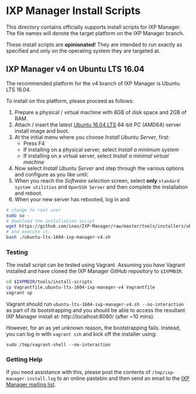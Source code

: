 # IXP Manager Install Scripts

This directory contains officially supports install scripts for IXP Manager. The file names will denote the target platform on the IXP Manager branch.

These install scripts are **opinionated**! They are intended to run exactly as specified and only on the operating system they are targeted at.

## IXP Manager v4 on Ubuntu LTS 16.04

The recommended platform for the v4 branch of IXP Manager is Ubuntu LTS 16.04.

To install on this platform, please proceed as follows:

1. Prepare a physical / virtual machine with 8GB of disk space and 2GB of RAM.
2. Attach / insert the latest [Ubuntu 16.04 LTS](http://releases.ubuntu.com/16.04/) 64-bit PC (AMD64) server install image and boot.
3. At the initial menu where you choose *Install Ubuntu Server*, first:
   * Press F4
   * If installing on a physical server, select *Install a minimum system*
   * If installing on a virtual server, select *Install a minimal virtual machine*
4. Now select *Install Ubuntu Server* and step through the various options and configure as you like until:
5. When you reach the *Software selection* screen, select **only** `standard system utilities` and `OpenSSH Server` and then complete the installation and reboot.
6. When your new server has rebooted, log in and: 

```bash
# change to root user
sudo su -
# download the installation script
wget https://github.com/inex/IXP-Manager/raw/master/tools/installers/ubuntu-lts-1604-ixp-manager-v4.sh
# and execute it:
bash ./ubuntu-lts-1604-ixp-manager-v4.sh
```

### Testing

The install script can be tested using Vagrant. Assuming you have Vagrant installed and have cloned the IXP Manager GitHub repository to `$IXPMDIR`:

```bash
cd $IXPMDIR/tools/install-scripts
cp Vagrantfile.ubuntu-lts-1604-ixp-manager-v4 Vagrantfile
vagrant up
```

Vagrant should run `ubuntu-lts-1604-ixp-manager-v4.sh --no-interaction` as part of its bootstrapping and you should be able to access the resultant IXP Manager install at: http://localhost:8080/ (after ~10 mins).

However, for an as yet unknown reason, the bootstrapping fails. Instead, you can log in with `vagrant ssh` and kick off the installer using:

    sudo /tmp/vagrant-shell --no-interaction



### Getting Help

If you need assistance with this, please post the contents of `/tmp/ixp-manager-install.log` to an online pastebin and then send an email to the [IXP Manager mailing list](https://www.inex.ie/mailman/listinfo/ixpmanager).
    
   
